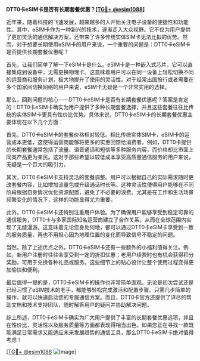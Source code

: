 **DTT0卡eSIM卡是否有长期套餐优惠？[[TG💪+ @esim1088](https://t.me/s/esim1088)]**

近年来，随着科技的飞速发展，越来越多的人开始关注电子设备的便捷性和功能性。其中，eSIM卡作为一种新兴的技术，逐渐走入大众视野。它不仅为用户提供了更加灵活的通信解决方案，还带来了许多传统实体SIM卡无法比拟的优势。然而，对于想要长期使用eSIM卡的用户来说，一个重要的问题是：DTT0卡eSIM卡是否提供长期套餐优惠呢？

首先，让我们简单了解一下eSIM卡是什么。eSIM卡是一种嵌入式芯片，它可以直接集成到设备中，无需更换物理卡。这意味着用户可以在同一设备上轻松切换不同的运营商和服务计划，极大地提升了使用的灵活性。对于经常出国旅行或者需要在多个国家间切换网络的用户来说，eSIM卡无疑是一个非常实用的选择。

那么，回到问题的核心——DTT0卡eSIM卡是否有长期套餐优惠呢？答案是肯定的！DTT0卡eSIM卡确实为用户提供了多种长期套餐选择，并且这些套餐往往比传统的实体SIM卡更具有性价比优势。具体来说，DTT0卡eSIM卡的长期套餐优惠主要体现在以下几个方面：

首先，DTT0卡eSIM卡的套餐价格相对较低。相比传统实体SIM卡，eSIM卡的运营成本更低，这使得运营商能够将更多的实惠回馈给消费者。例如，DTT0卡提供的长期套餐通常包括了流量、语音通话和短信等多种服务内容，而价格却比市面上同类产品更为亲民。这对于那些希望以较低成本享受高质量通信服务的用户来说，无疑是一个巨大的吸引力。

其次，DTT0卡eSIM卡支持灵活的套餐调整。用户可以根据自己的实际需求随时更改套餐内容，比如增加流量包或升级通话时长等。这种灵活性使得用户能够在不同阶段根据自身情况优化资源配置，避免了不必要的浪费。尤其是在工作和生活场景频繁变化的情况下，这样的功能显得尤为重要。

此外，DTT0卡eSIM卡还特别注重用户体验。为了确保用户能够享受到稳定可靠的通信服务，DTT0卡与多家国际知名运营商建立了合作关系，从而在全球范围内实现了无缝漫游。这意味着无论您身处何地，都可以通过DTT0卡eSIM卡享受到一致的服务质量，再也不用担心因为地理位置的变化而导致信号不稳定的问题。

当然，除了上述优点之外，DTT0卡eSIM卡还有一些额外的小福利值得关注。例如，新用户注册时往往会享受到一定的折扣优惠；老用户续费时也有机会获得积分奖励，可用于兑换各种礼品或服务。这些细节上的贴心设计让整个使用过程变得更加愉快和便利。

最后值得一提的是，DTT0卡eSIM卡的操作也非常简单直观。无论是初次尝试还是已经习惯了eSIM技术的老手，都能够轻松完成激活和配置步骤。只需几步简单的操作，就可以快速启动您的专属通信方案。而且，DTT0卡官方还提供了详尽的帮助文档和技术支持团队，随时解答用户的疑问并协助解决问题。

综上所述，DTT0卡eSIM卡确实为广大用户提供了丰富的长期套餐优惠选项，并且在性价比、灵活性以及服务质量等方面都表现得相当出色。如果您正在寻找一款既能满足日常需求又能适应未来发展趋势的通信工具，那么DTT0卡eSIM卡绝对值得考虑！

[[TG💪+ @esim1088](https://t.me/s/esim1088) ![Image](https://i.postimg.cc/4NQfJmqS/Snipaste-2025-05-13-00-14-12.png)]